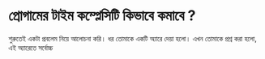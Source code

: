 # প্রোগামের টাইম কম্প্লেসিটি কিভাবে কমাবে ?
শুরুতেই একটা প্রবলেম নিয়ে আলোচনা করি। 
ধর তোমাকে একটি
অ্যারে দেয়া হলো। এখন তোমাকে প্রশ্ন করা হলো, 
এই অ্যারেতে সর্বোচ্চ 
